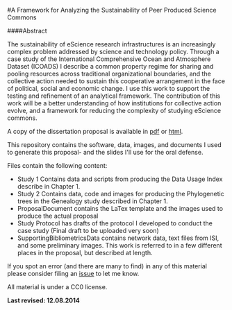 #A Framework for Analyzing the Sustainability of Peer Produced Science Commons

####Abstract 

The sustainability of eScience research infrastructures is an increasingly complex problem addressed by science and technology policy. Through a case study of the International Comprehensive Ocean and Atmosphere Dataset (ICOADS) I describe a common property regime for sharing and pooling resources across traditional organizational boundaries, and the collective action needed to sustain this cooperative arrangement in the face of political, social and economic change. I use this work to support the testing and refinement of an analytical framework. The contribution of this work will be a better understanding of how institutions for collective action evolve, and a framework for reducing the complexity of studying eScience commons.


A copy of the dissertation proposal is available in [pdf]() or [html]().

This repository contains the software, data, images, and documents I used to generate this proposal- and the slides I'll use for the oral defense.

Files contain the following content:

+ Study 1 Contains data and scripts from producing the Data Usage Index describe in Chapter 1. 
+ Study 2 Contains data, code and images for producing the Phylogenetic trees in the Genealogy study described in Chapter 1.
+ ProposalDocument contains the LaTex template and the images used to produce the actual proposal
+ Study Protocol has drafts of the protocol I developed to conduct the case study (Final draft to be uploaded very soon)
+ SupportingBibliometricsData contains network data, text files from ISI, and some preliminary images. This work is referred to in a few different places in the proposal, but described at length. 

If you spot an error (and there are many to find) in any of this material please consider filing an [issue](https://github.com/nniiicc/DissertationProposal/issues) to let me know. 

All material is under a CC0 license.


**Last revised: 12.08.2014**

